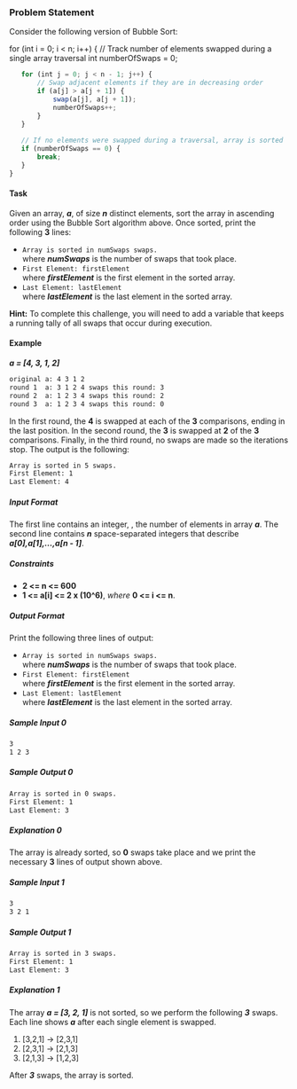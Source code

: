 ### Problem Statement

Consider the following version of Bubble Sort:

for (int i = 0; i < n; i++) {
    // Track number of elements swapped during a single array traversal
    int numberOfSwaps = 0;
 ```javascript   
    for (int j = 0; j < n - 1; j++) {
        // Swap adjacent elements if they are in decreasing order
        if (a[j] > a[j + 1]) {
            swap(a[j], a[j + 1]);
            numberOfSwaps++;
        }
    }
    
    // If no elements were swapped during a traversal, array is sorted
    if (numberOfSwaps == 0) {
        break;
    }
}
```
#### Task
Given an array, ***a***, of size ***n*** distinct elements, sort the array in ascending order using the Bubble Sort algorithm above. Once sorted, print the following **3** lines:

* `Array is sorted in numSwaps swaps.`<br>
where ***numSwaps*** is the number of swaps that took place.
* `First Element: firstElement`<br>
where ***firstElement*** is the first element in the sorted array.
* `Last Element: lastElement`<br>
where ***lastElement*** is the last element in the sorted array.

**Hint:** To complete this challenge, you will need to add a variable that keeps a running tally of all swaps that occur during execution.

#### Example

***a = [4, 3, 1, 2]***
```bash
original a: 4 3 1 2
round 1  a: 3 1 2 4 swaps this round: 3
round 2  a: 1 2 3 4 swaps this round: 2
round 3  a: 1 2 3 4 swaps this round: 0
```
In the first round, the **4** is swapped at each of the **3** comparisons, ending in the last position. In the second round, the **3** is swapped at **2** of the **3** comparisons. Finally, in the third round, no swaps are made so the iterations stop. The output is the following:
```bash
Array is sorted in 5 swaps.
First Element: 1
Last Element: 4
```
##### Input Format

The first line contains an integer, , the number of elements in array ***a***.
The second line contains ***n*** space-separated integers that describe ***a[0],a[1],...,a[n - 1]***.

##### Constraints

* **2 <= n <= 600**
* **1 <= a[i] <= 2 x (10^6)**, *where* **0 <= i <= n**.

##### Output Format

Print the following three lines of output:

* `Array is sorted in numSwaps swaps.`<br>
where ***numSwaps*** is the number of swaps that took place.
* `First Element: firstElement`<br>
where ***firstElement*** is the first element in the sorted array.
* `Last Element: lastElement`<br>
where ***lastElement*** is the last element in the sorted array.
##### Sample Input 0
```bash
3
1 2 3
```
##### Sample Output 0
```bash
Array is sorted in 0 swaps.
First Element: 1
Last Element: 3
```
##### Explanation 0
The array is already sorted, so **0** swaps take place and we print the necessary **3** lines of output shown above.
##### Sample Input 1
```bash
3
3 2 1
```
##### Sample Output 1
```bash
Array is sorted in 3 swaps.
First Element: 1
Last Element: 3
```
##### Explanation 1
The array ***a = [3, 2, 1]*** is not sorted, so we perform the following ***3*** swaps. Each line shows ***a*** after each single element is swapped.<br>
 1. [3,2,1] &#8594; [2,3,1]
 2. [2,3,1] &#8594; [2,1,3]
 3. [2,1,3] &#8594; [1,2,3]

After ***3*** swaps, the array is sorted.